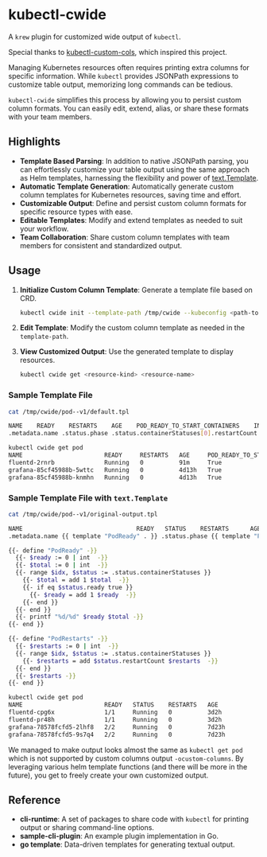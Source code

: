 # kubectl-cwide
A `krew` plugin for customized wide output of `kubectl`.

Special thanks to [kubectl-custom-cols](https://github.com/webofmars/kubectl-custom-cols), which inspired this project.

Managing Kubernetes resources often requires printing extra columns for specific information. While `kubectl` provides JSONPath expressions to customize table output, memorizing long commands can be tedious. 

`kubectl-cwide` simplifies this process by allowing you to persist custom column formats. You can easily edit, extend, alias, or share these formats with your team members.

## Highlights
- **Template Based Parsing**: In addition to native JSONPath parsing, you can effortlessly customize your table output using the same approach as Helm templates, harnessing the flexibility and power of [text.Template](https://pkg.go.dev/text/template).
- **Automatic Template Generation**: Automatically generate custom column templates for Kubernetes resources, saving time and effort.
- **Customizable Output**: Define and persist custom column formats for specific resource types with ease.
- **Editable Templates**: Modify and extend templates as needed to suit your workflow.
- **Team Collaboration**: Share custom column templates with team members for consistent and standardized output.

## Usage
1. **Initialize Custom Column Template**: Generate a template file based on CRD.
   ```sh
   kubectl cwide init --template-path /tmp/cwide --kubeconfig <path-to-kubeconfig-file-with-crd-read-permission>
   ```

2. **Edit Template**: Modify the custom column template as needed in the `template-path`.

3. **View Customized Output**: Use the generated template to display resources.
   ```sh
   kubectl cwide get <resource-kind> <resource-name>
   ```

### Sample Template File

```sh
cat /tmp/cwide/pod--v1/default.tpl

NAME    READY    RESTARTS    AGE    POD_READY_TO_START_CONTAINERS    INITIALIZED    READY CONTAINERS_READY    POD_SCHEDULED
.metadata.name .status.phase .status.containerStatuses[0].restartCount .metadata.creationTimestamp .status.conditions[?(@.type=="PodReadyToStartContainers")].status .status.conditions[?(@.type=="PodReadyToStartContainers")].status    .status.conditions[?(@.type=="PodReadyToStartContainers")].status .status.conditions[?(@.type=="PodReadyToStartContainers")].status .status.conditions[?(@.type=="PodReadyToStartContainers")].status

kubectl cwide get pod
NAME                       READY     RESTARTS   AGE     POD_READY_TO_START_CONTAINERS   INITIALIZED   READY   CONTAINERS_READY   POD_SCHEDULED
fluentd-2rnrb              Running   0          91m     True                            True          True    True               True
grafana-85cf45988b-5wttc   Running   0          4d13h   True                            True          True    True               True
grafana-85cf45988b-knmhn   Running   0          4d13h   True                            True          True    True               True
```

### Sample Template File with `text.Template`
```sh
cat /tmp/cwide/pod--v1/original-output.tpl

NAME                                READY   STATUS    RESTARTS      AGE
.metadata.name {{ template "PodReady" . }} .status.phase {{ template "PodRestarts" . }} .metadata.creationTimestamp 

{{- define "PodReady" -}}
  {{- $ready := 0 | int  -}}
  {{- $total := 0 | int  -}}
  {{- range $idx, $status := .status.containerStatuses }}
    {{- $total = add 1 $total  -}}
    {{- if eq $status.ready true }}
      {{- $ready = add 1 $ready  -}}
    {{- end }}
  {{- end }}
  {{- printf "%d/%d" $ready $total -}}
{{- end }}

{{- define "PodRestarts" -}}
  {{- $restarts := 0 | int  -}}
  {{- range $idx, $status := .status.containerStatuses }}
    {{- $restarts = add $status.restartCount $restarts  -}}
  {{- end }}
  {{- $restarts -}}
{{- end }}

kubectl cwide get pod
NAME                       READY   STATUS    RESTARTS   AGE
fluentd-cpg6x              1/1     Running   0          3d2h
fluentd-pr48h              1/1     Running   0          3d2h
grafana-78578fcfd5-2lhf8   2/2     Running   0          7d23h
grafana-78578fcfd5-9s7q4   2/2     Running   0          7d23h
```

We managed to make output looks almost the same as `kubectl get pod` which is not supported by custom columns output `-ocustom-columns`. By leveraging various helm template functions (and there will be more in the future), you get to freely create your own customized output.

## Reference 
- **cli-runtime**: A set of packages to share code with `kubectl` for printing output or sharing command-line options.
- **sample-cli-plugin**: An example plugin implementation in Go.
- **go template**: Data-driven templates for generating textual output. 